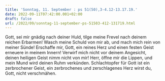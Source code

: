 ```yaml
---
title: 'Sonntag, 11. September : ps 51(50),3-4.12-13.17.19.'
date: 2022-09-11T07:42:00.001+02:00
draft: false
url: /2022/09/sonntag-11-september-ps-51503-412-131719.html
---
```


Gott, sei mir gnädig nach deiner Huld, tilge meine Frevel nach deinem reichen Erbarmen! Wasch meine Schuld von mir ab, und mach mich rein von meiner Sünde! Erschaffe mir, Gott, ein reines Herz und einen festen Geist erneuere in meinem Innern! Verwirf mich nicht vor deinem Angesicht, deinen heiligen Geist nimm nicht von mir! Herr, öffne mir die Lippen, und mein Mund wird deinen Ruhm verkünden. Schlachtopfer für Gott ist ein zerbrochener Geist, ein zerbrochenes und zerschlagenes Herz wirst du, Gott, nicht verschmähen.